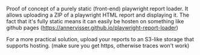 Proof of concept of a purely static (front-end) playwright report loader.
It allows uploading a ZIP of a playwright HTML report and displaying it.
The fact that it's fully static means it can easily be hosten on something like github pages (https://annervisser.github.io/playwright-report-loader)

For a more practical solution, upload your reports to an S3-like storage that supports hosting. (make sure you get https, otherwise traces won't work)
